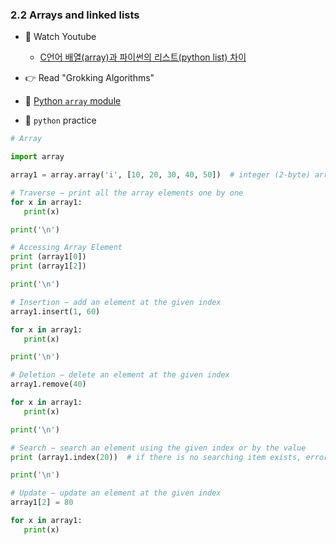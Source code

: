 ### 2.2 Arrays and linked lists

- 🍒 Watch Youtube
    - [C언어 배열(array)과 파이썬의 리스트(python list) 차이](https://www.youtube.com/watch?v=tKeRUmlmvHk)


- 👉 Read "Grokking Algorithms"


- 🍑 [Python `array` module](https://docs.python.org/3/library/array.html)


- 🐍 `python` practice

```python
# Array

import array

array1 = array.array('i', [10, 20, 30, 40, 50])  # integer (2-byte) array

# Traverse − print all the array elements one by one
for x in array1:
   print(x)

print('\n')

# Accessing Array Element
print (array1[0])
print (array1[2])

print('\n')

# Insertion − add an element at the given index
array1.insert(1, 60)

for x in array1:
   print(x)

print('\n')

# Deletion − delete an element at the given index
array1.remove(40)

for x in array1:
   print(x)

print('\n')

# Search − search an element using the given index or by the value
print (array1.index(20))  # if there is no searching item exists, error (exception) will occur 

print('\n')

# Update − update an element at the given index
array1[2] = 80

for x in array1:
   print(x)
```
